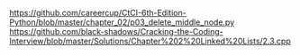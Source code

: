 https://github.com/careercup/CtCI-6th-Edition-Python/blob/master/chapter_02/p03_delete_middle_node.py
https://github.com/black-shadows/Cracking-the-Coding-Interview/blob/master/Solutions/Chapter%202%20Linked%20Lists/2.3.cpp